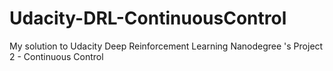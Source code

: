 # Udacity-DRL-ContinuousControl
My solution to Udacity Deep Reinforcement Learning Nanodegree 's Project 2 - Continuous Control
